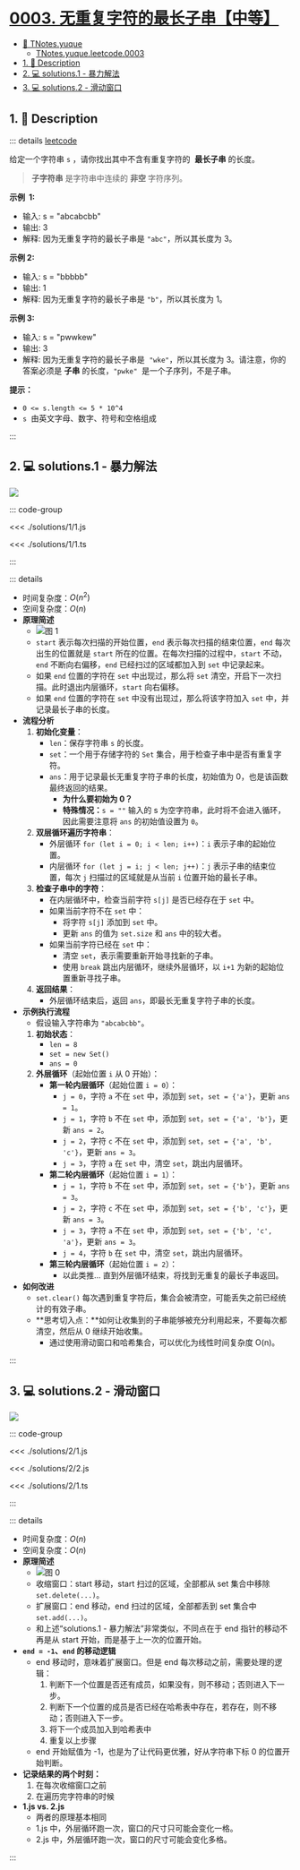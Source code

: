 # [0003. 无重复字符的最长子串【中等】](https://github.com/Tdahuyou/TNotes.leetcode/tree/main/notes/0003.%20%E6%97%A0%E9%87%8D%E5%A4%8D%E5%AD%97%E7%AC%A6%E7%9A%84%E6%9C%80%E9%95%BF%E5%AD%90%E4%B8%B2%E3%80%90%E4%B8%AD%E7%AD%89%E3%80%91)

<!-- region:toc -->

- [📂 TNotes.yuque](https://www.yuque.com/tdahuyou/tnotes.yuque/)
  - [TNotes.yuque.leetcode.0003](https://www.yuque.com/tdahuyou/tnotes.yuque/leetcode.0003)
- [1. 📝 Description](#1--description)
- [2. 💻 solutions.1 - 暴力解法](#2--solutions1---暴力解法)
- [3. 💻 solutions.2 - 滑动窗口](#3--solutions2---滑动窗口)

<!-- endregion:toc -->

## 1. 📝 Description

::: details [leetcode](https://leetcode.cn/problems/longest-substring-without-repeating-characters/)

给定一个字符串 `s` ，请你找出其中不含有重复字符的  **最长子串** 的长度。

> **子字符串** 是字符串中连续的 **非空** 字符序列。

**示例  1:**

- 输入: s = "abcabcbb"
- 输出: 3
- 解释: 因为无重复字符的最长子串是 `"abc"`，所以其长度为 3。

**示例 2:**

- 输入: s = "bbbbb"
- 输出: 1
- 解释: 因为无重复字符的最长子串是 `"b"`，所以其长度为 1。

**示例 3:**

- 输入: s = "pwwkew"
- 输出: 3
- 解释: 因为无重复字符的最长子串是  `"wke"`，所以其长度为 3。请注意，你的答案必须是 **子串** 的长度，`"pwke"`  是一个子序列，不是子串。

**提示：**

- `0 <= s.length <= 5 * 10^4`
- `s`  由英文字母、数字、符号和空格组成

:::

## 2. 💻 solutions.1 - 暴力解法

![](assets/0003-题解-暴力解法.gif)

::: code-group

<<< ./solutions/1/1.js

<<< ./solutions/1/1.ts

:::

::: details

- 时间复杂度：$O(n^2)$
- 空间复杂度：$O(n)$
- **原理简述**
  - ![图 1](https://cdn.jsdelivr.net/gh/Tdahuyou/imgs@main/2025-06-02-09-59-03.png)
  - `start` 表示每次扫描的开始位置，`end` 表示每次扫描的结束位置，`end` 每次出生的位置就是 `start` 所在的位置。在每次扫描的过程中，`start` 不动，`end` 不断向右偏移，`end` 已经扫过的区域都加入到 `set` 中记录起来。
  - 如果 `end` 位置的字符在 `set` 中出现过，那么将 `set` 清空，开启下一次扫描。此时退出内层循环，`start` 向右偏移。
  - 如果 `end` 位置的字符在 `set` 中没有出现过，那么将该字符加入 `set` 中，并记录最长子串的长度。
- **流程分析**
  1. **初始化变量**：
     - `len`：保存字符串 `s` 的长度。
     - `set`：一个用于存储字符的 `Set` 集合，用于检查子串中是否有重复字符。
     - `ans`：用于记录最长无重复字符子串的长度，初始值为 0，也是该函数最终返回的结果。
       - **为什么要初始为 0？**
       - **特殊情况：**`s = ""` 输入的 s 为空字符串，此时将不会进入循环，因此需要注意将 `ans` 的初始值设置为 `0`。
  2. **双层循环遍历字符串**：
     - 外层循环 `for (let i = 0; i < len; i++)`：`i` 表示子串的起始位置。
     - 内层循环 `for (let j = i; j < len; j++)`：`j` 表示子串的结束位置，每次 `j` 扫描过的区域就是从当前 `i` 位置开始的最长子串。
  3. **检查子串中的字符**：
     - 在内层循环中，检查当前字符 `s[j]` 是否已经存在于 `set` 中。
     - 如果当前字符不在 `set` 中：
       - 将字符 `s[j]` 添加到 `set` 中。
       - 更新 `ans` 的值为 `set.size` 和 `ans` 中的较大者。
     - 如果当前字符已经在 `set` 中：
       - 清空 `set`，表示需要重新开始寻找新的子串。
       - 使用 `break` 跳出内层循环，继续外层循环，以 `i+1` 为新的起始位置重新寻找子串。
  4. **返回结果**：
     - 外层循环结束后，返回 `ans`，即最长无重复字符子串的长度。
- **示例执行流程**
  - 假设输入字符串为 `"abcabcbb"`。
  1. **初始状态**：
     - `len = 8`
     - `set = new Set()`
     - `ans = 0`
  2. **外层循环**（起始位置 `i` 从 0 开始）：
     - **第一轮内层循环**（起始位置 `i = 0`）：
       - `j = 0`，字符 `a` 不在 `set` 中，添加到 `set`，`set = {'a'}`，更新 `ans = 1`。
       - `j = 1`，字符 `b` 不在 `set` 中，添加到 `set`，`set = {'a', 'b'}`，更新 `ans = 2`。
       - `j = 2`，字符 `c` 不在 `set` 中，添加到 `set`，`set = {'a', 'b', 'c'}`，更新 `ans = 3`。
       - `j = 3`，字符 `a` 在 `set` 中，清空 `set`，跳出内层循环。
     - **第二轮内层循环**（起始位置 `i = 1`）：
       - `j = 1`，字符 `b` 不在 `set` 中，添加到 `set`，`set = {'b'}`，更新 `ans = 3`。
       - `j = 2`，字符 `c` 不在 `set` 中，添加到 `set`，`set = {'b', 'c'}`，更新 `ans = 3`。
       - `j = 3`，字符 `a` 不在 `set` 中，添加到 `set`，`set = {'b', 'c', 'a'}`，更新 `ans = 3`。
       - `j = 4`，字符 `b` 在 `set` 中，清空 `set`，跳出内层循环。
     - **第三轮内层循环**（起始位置 `i = 2`）：
       - 以此类推... 直到外层循环结束，将找到无重复的最长子串返回。
- **如何改进**
  - `set.clear()` 每次遇到重复字符后，集合会被清空，可能丢失之前已经统计的有效子串。
  - **思考切入点：**如何让收集到的子串能够被充分利用起来，不要每次都清空，然后从 0 继续开始收集。
    - 通过使用滑动窗口和哈希集合，可以优化为线性时间复杂度 O(n)。

:::

## 3. 💻 solutions.2 - 滑动窗口

![](assets/0003-题解-滑动窗口.gif)

::: code-group

<<< ./solutions/2/1.js

<<< ./solutions/2/2.js

<<< ./solutions/2/1.ts

:::

::: details

- 时间复杂度：$O(n)$
- 空间复杂度：$O(n)$
- **原理简述**
  - ![图 0](https://cdn.jsdelivr.net/gh/Tdahuyou/imgs@main/2025-06-02-09-58-32.png)
  - 收缩窗口：start 移动，start 扫过的区域，全部都从 set 集合中移除 `set.delete(...)`。
  - 扩展窗口：end 移动，end 扫过的区域，全部都丢到 set 集合中 `set.add(...)`。
  - 和上述“solutions.1 - 暴力解法”非常类似，不同点在于 end 指针的移动不再是从 start 开始，而是基于上一次的位置开始。
- **`end = -1`、`end` 的移动逻辑**
  - end 移动时，意味着扩展窗口。但是 end 每次移动之前，需要处理的逻辑：
    1. 判断下一个位置是否还有成员，如果没有，则不移动；否则进入下一步。
    2. 判断下一个位置的成员是否已经在哈希表中存在，若存在，则不移动；否则进入下一步。
    3. 将下一个成员加入到哈希表中
    4. 重复以上步骤
  - end 开始赋值为 -1，也是为了让代码更优雅，好从字符串下标 0 的位置开始判断。
- **记录结果的两个时刻：**
  1. 在每次收缩窗口之前
  2. 在遍历完字符串的时候
- **1.js vs. 2.js**
  - 两者的原理基本相同
  - 1.js 中，外层循环跑一次，窗口的尺寸只可能会变化一格。
  - 2.js 中，外层循环跑一次，窗口的尺寸可能会变化多格。

:::
